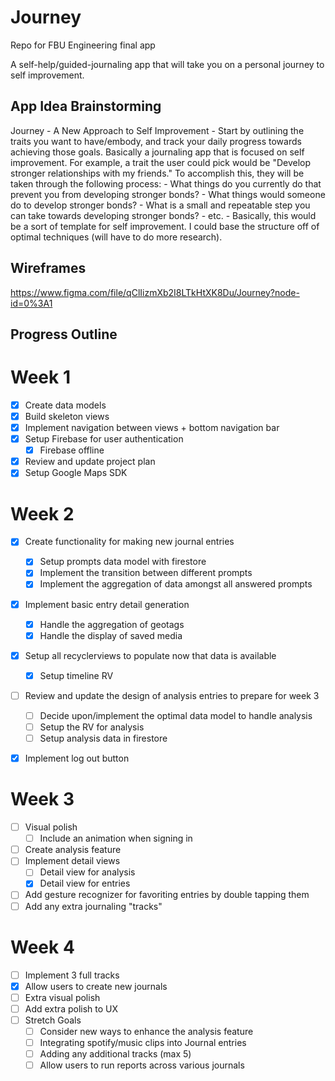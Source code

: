 # Journey
Repo for FBU Engineering final app

A self-help/guided-journaling app that will take you on a personal journey to self improvement.


## App Idea Brainstorming
Journey - A New Approach to Self Improvement
    - Start by outlining the traits you want to have/embody, and track your daily progress towards achieving those goals. Basically a journaling app that is focused on self improvement. For example, a trait the user could pick would be "Develop stronger relationships with my friends." To accomplish this, they will be taken through the following process:
        - What things do you currently do that prevent you from developing stronger bonds?
        - What things would someone do to develop stronger bonds?
        - What is a small and repeatable step you can take towards developing stronger bonds?
        - etc.
    - Basically, this would be a sort of template for self improvement. I could base the structure off of optimal techniques (will have to do more research).
   
   
## Wireframes

https://www.figma.com/file/qClIizmXb2I8LTkHtXK8Du/Journey?node-id=0%3A1

## Progress Outline

# Week 1
- [X] Create data models
- [X] Build skeleton views
- [X] Implement navigation between views + bottom navigation bar
- [X] Setup Firebase for user authentication
    - [X] Firebase offline
- [X] Review and update project plan
- [X] Setup Google Maps SDK

# Week 2
- [X] Create functionality for making new journal entries
    - [X] Setup prompts data model with firestore
    - [X] Implement the transition between different prompts
    - [X] Implement the aggregation of data amongst all answered prompts
- [X] Implement basic entry detail generation
    - [X] Handle the aggregation of geotags
    - [X] Handle the display of saved media
- [X] Setup all recyclerviews to populate now that data is available
    - [X] Setup timeline RV
- [ ] Review and update the design of analysis entries to prepare for week 3
    - [ ] Decide upon/implement the optimal data model to handle analysis
    - [ ] Setup the RV for analysis
    - [ ] Setup analysis data in firestore
- [X] Implement log out button


# Week 3
- [ ] Visual polish
    - [ ] Include an animation when signing in
- [ ] Create analysis feature
- [ ] Implement detail views
    - [ ] Detail view for analysis
    - [X] Detail view for entries
- [ ] Add gesture recognizer for favoriting entries by double tapping them
- [ ] Add any extra journaling "tracks"

# Week 4
- [ ] Implement 3 full tracks
- [X] Allow users to create new journals
- [ ] Extra visual polish
- [ ] Add extra polish to UX
- [ ] Stretch Goals
    - [ ] Consider new ways to enhance the analysis feature
    - [ ] Integrating spotify/music clips into Journal entries
    - [ ] Adding any additional tracks (max 5)
    - [ ] Allow users to run reports across various journals
